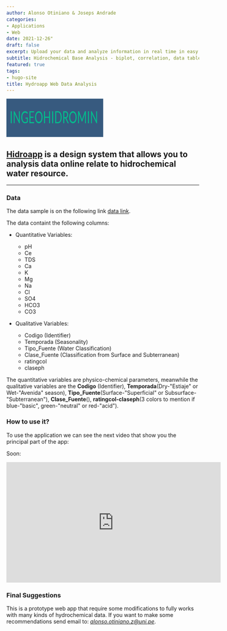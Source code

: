 ```yaml
---
author: Alonso Otiniano & Joseps Andrade
categories:
- Applications
- Web
date: 2021-12-26"
draft: false
excerpt: Upload your data and analyze information in real time in easy way to do it. This is a prototipe, [download demo data](https://drive.google.com/drive/folders/1pEH-ygnWDGrvtQSUt2bKQN3ndG8A9cAt?usp=sharing)
subtitle: Hidrochemical Base Analysis - biplot, correlation, data table and piper interactive functions.
featured: true
tags:
- hugo-site
title: Hydroapp Web Data Analysis
---
```


![Tachyons Logo Script](tachyons-logo-script.png)

## [Hidroapp](https://alonso-otiniano.shinyapps.io/Hidrogeo_V1/) is a design system that allows you to analysis data online relate to hidrochemical water resource.

---

### Data

The data sample is on the following link [data link](https://drive.google.com/file/d/17mFf5HxtAXJFx2Z2OL8Th-2TIopvGq20/view?usp=sharing). 

The data containt the following columns:

 * Quantitative Variables:
    + pH 
    + Ce 
    + TDS
    + Ca
    + K 
    + Mg 
    + Na
    + Cl
    + SO4
    + HCO3
    + CO3

 * Qualitative Variables:
    + Codigo (Identifier)
    + Temporada (Seasonality)
    + Tipo_Fuente (Water Classification)
    + Clase_Fuente (Classification from Surface and Subterranean)
    + ratingcol
    + claseph

The quantitative variables are physico-chemical parameters, meanwhile the qualitative variables are the **Codigo** (Identifier), **Temporada**(Dry-"Estiaje" or Wet-"Avenida" season), **Tipo_Fuente**(Surface-"Superficial" or Subsurface-"Subterranean"), **Clase_Fuente**(), **ratingcol-claseph**(3 colors to mention if blue-"basic", green-"neutral" or red-"acid").

### How to use it?

To use the application we can see the next video that show you the principal part of the app:

Soon:

<iframe style="display: block; margin: auto;" width="560" height="315" src="https://www.youtube.com/embed/582tMkPvloU" frameborder="0" allowfullscreen></iframe>

### Final Suggestions

This is a prototype web app that require some modifications to fully works with many kinds of hydrochemical data. If you want to make some recommendations send email to: *alonso.otiniano.z@uni.pe*.



